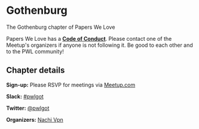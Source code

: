 # Gothenburg

The Gothenburg chapter of Papers We Love

Papers We Love has a **[Code of Conduct](https://github.com/papers-we-love/papers-we-love/blob/master/CODE_OF_CONDUCT.md)**. Please contact one of the Meetup's organizers if anyone is not following it. Be good to each other and to the PWL community!

## Chapter details

**Sign-up:** Please RSVP for meetings via <a href="http://www.meetup.com/Papers-We-Love-Gothenburg">Meetup.com</a>

**Slack:** <a href="https://paperswelove.slack.com/messages/pwlgot/">#pwlgot</a>

**Twitter:** <a href="https://twitter.com/pwlgot">@pwlgot</a>

**Organizers:** <a href="https://twitter.com/NachiVpn">Nachi Vpn</a>

<!--## Sponsors-->

<!--<p class="sponsor"></p>-->
